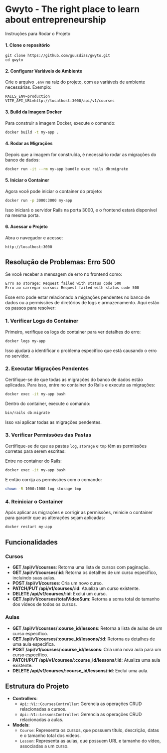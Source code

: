 # Gwyto - The right place to learn about entrepreneurship


Instruções para Rodar o Projeto

#### 1. **Clone o repositório**

```
git clone https://github.com/guusdias/gwyto.git
cd gwyto
```

#### 2. **Configurar Variáveis de Ambiente**

Crie o arquivo `.env` na raiz do projeto, com as variáveis de ambiente necessárias. Exemplo:

```
RAILS_ENV=production
VITE_API_URL=http://localhost:3000/api/v1/courses
```

#### 3. **Build da Imagem Docker**

Para construir a imagem Docker, execute o comando:

```bash
docker build -t my-app .
```

#### 4. **Rodar as Migrações**

Depois que a imagem for construída, é necessário rodar as migrações do banco de dados:

```bash
docker run -it --rm my-app bundle exec rails db:migrate
```

#### 5. **Iniciar o Container**

Agora você pode iniciar o container do projeto:

```bash
docker run -p 3000:3000 my-app
```

Isso iniciará o servidor Rails na porta 3000, e o frontend estará disponível na mesma porta.

#### 6. **Acessar o Projeto**

Abra o navegador e acesse:

```
http://localhost:3000
```

## Resolução de Problemas: Erro 500

Se você receber a mensagem de erro no frontend como:

```bash
Erro ao storage: Request failed with status code 500
Erro ao carregar cursos: Request failed with status code 500
```

Esse erro pode estar relacionado a migrações pendentes no banco de dados ou a permissões de diretórios de logs e armazenamento. Aqui estão os passos para resolver:

### 1. Verificar Logs do Container

Primeiro, verifique os logs do container para ver detalhes do erro:

```bash
docker logs my-app
```

Isso ajudará a identificar o problema específico que está causando o erro no servidor.

### 2. Executar Migrações Pendentes

Certifique-se de que todas as migrações do banco de dados estão aplicadas. Para isso, entre no container do Rails e execute as migrações:

```bash
docker exec -it my-app bash
```

Dentro do container, execute o comando:

```bash
bin/rails db:migrate
```

Isso vai aplicar todas as migrações pendentes. 

### 3. Verificar Permissões das Pastas

Certifique-se de que as pastas `log`, `storage` e `tmp` têm as permissões corretas para serem escritas:

Entre no container do Rails:

```bash
docker exec -it my-app bash
```

E então corrija as permissões com o comando:

```bash
chown -R 1000:1000 log storage tmp
```

### 4. Reiniciar o Container

Após aplicar as migrações e corrigir as permissões, reinicie o container para garantir que as alterações sejam aplicadas:

```bash
docker restart my-app
```

## Funcionalidades

### Cursos

- **GET /api/v1/courses**: Retorna uma lista de cursos com paginação.
- **GET /api/v1/courses/:id**: Retorna os detalhes de um curso específico, incluindo suas aulas.
- **POST /api/v1/courses**: Cria um novo curso.
- **PATCH/PUT /api/v1/courses/:id**: Atualiza um curso existente.
- **DELETE /api/v1/courses/:id**: Exclui um curso.
- **GET /api/v1/courses/totalVideoSum**: Retorna a soma total do tamanho dos vídeos de todos os cursos.

### Aulas

- **GET /api/v1/courses/:course_id/lessons**: Retorna a lista de aulas de um curso específico.
- **GET /api/v1/courses/:course_id/lessons/:id**: Retorna os detalhes de uma aula específica.
- **POST /api/v1/courses/:course_id/lessons**: Cria uma nova aula para um curso específico.
- **PATCH/PUT /api/v1/courses/:course_id/lessons/:id**: Atualiza uma aula existente.
- **DELETE /api/v1/courses/:course_id/lessons/:id**: Exclui uma aula.

## Estrutura do Projeto

- **Controllers**:
  - `Api::V1::CoursesController`: Gerencia as operações CRUD relacionadas a cursos.
  - `Api::V1::LessonsController`: Gerencia as operações CRUD relacionadas a aulas.
- **Models**:
  - `Course`: Representa os cursos, que possuem título, descrição, datas e o tamanho total dos vídeos.
  - `Lesson`: Representa as aulas, que possuem URL e tamanho do vídeo, associadas a um curso.
